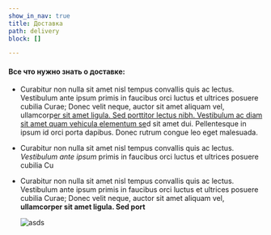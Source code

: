 ```yaml
---
show_in_nav: true
title: Доставка
path: delivery
block: []

---
```

#### Все что нужно знать о доставке:

* Curabitur non nulla sit amet nisl tempus convallis quis ac lectus. Vestibulum ante ipsum primis in faucibus orci luctus et ultrices posuere cubilia Curae; Donec velit neque, auctor sit amet aliquam vel, ullamcorp[er sit amet ligula. Sed porttitor lectus nibh. Vestibulum ac diam sit amet quam vehicula elementum se](google.com "Google")d sit amet dui. Pellentesque in ipsum id orci porta dapibus. Donec rutrum congue leo eget malesuada.
* Curabitur non nulla sit amet nisl tempus convallis quis ac lectus. _Vestibulum ante ipsum_ primis in faucibus orci luctus et ultrices posuere cubilia Cu
* Curabitur non nulla sit amet nisl tempus convallis quis ac lectus. Vestibulum ante ipsum primis in faucibus orci luctus et ultrices posuere cubilia Curae; Donec velit neque, auctor sit amet aliquam vel, **ullamcorper sit amet ligula. Sed port**

  ![asds](https://res.cloudinary.com/da4me/fl_progressive,q_auto:best/v1565724736/uploads/IMG_3338_vkmo6j.jpg "Lff")